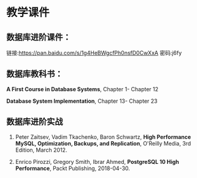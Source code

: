 # 教学课件

## 数据库进阶课件：

链接:https://pan.baidu.com/s/1g4HeBWgcfPh0nsfD0CwXxA 密码:j6fy

## 数据库教科书：

**A First Course in Database Systems**, Chapter 1- Chapter 12

**Database System Implementation**, Chapter 13- Chapter 23


## 数据库进阶实战

1. Peter Zaitsev, Vadim Tkachenko, Baron Schwartz, **High Performance MySQL, Optimization, Backups, and Replication**, O'Reilly Media, 3rd Edition, March 2012.  

2. Enrico Pirozzi, Gregory Smith, Ibrar Ahmed, **PostgreSQL 10 High Performance**, Packt Publishing, 2018-04-30.
